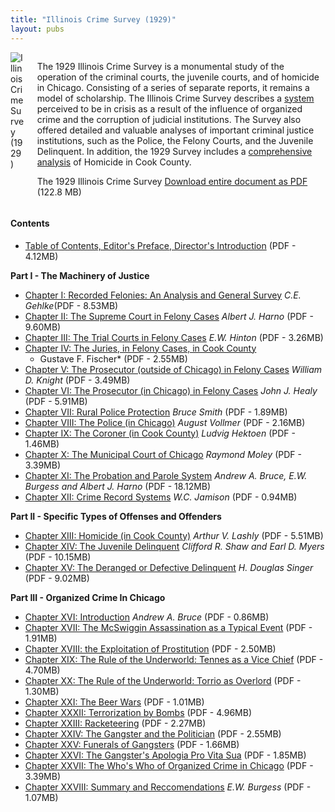 ```yaml
---
title: "Illinois Crime Survey (1929)"
layout: pubs
---
```


<div class="columns">
  <div class="column is-one-quarter">
    <img src="/img/pub/icc/ICSsm.jpg" alt="Illinois Crime Survey (1929)" />
  </div>
  <div class="column">
    <p>The 1929 Illinois Crime Survey is a monumental study of the operation of the criminal courts, the juvenile courts, and of homicide in Chicago. Consisting of a series of separate reports, it remains a model of scholarship. The Illinois Crime Survey describes a <a href="/docs_fk/homicide/11-29.pdf">system</a> perceived to be in crisis as a result of the influence of organized crime and the corruption of judicial institutions. The Survey also offered detailed and valuable analyses of important criminal justice institutions, such as the Police, the Felony Courts, and the Juvenile Delinquent. In addition, the 1929 Survey includes a <a href="/docs_fk/homicide/601-640.pdf">comprehensive analysis</a> of Homicide in Cook County.</p>
    <p>The 1929 Illinois Crime Survey <a href="/docs_fk/homicide/ICS/ICS.pdf">Download entire document as PDF</a> (122.8 MB)</p>
  </div>
</div>

<h4 id="contents">Contents</h4>

<ul>
<li><a href="/docs_fk/homicide/ICS/ICS.TOC.pdf">Table of Contents, Editor's Preface, Director's Introduction</a>
(PDF - 4.12MB)</li>
</ul>

<p><strong>Part I - The Machinery of Justice</strong></p>

<ul>
<li><a href="/docs_fk/homicide/ICS/ICS.01.pdf">Chapter I: Recorded Felonies: An Analysis and General Survey</a> <em>C.E. Gehlke</em>(PDF - 8.53MB)</li>

<li><a href="/docs_fk/homicide/ICS/ICS.02.pdf">Chapter II: The Supreme Court in Felony Cases</a>
<em>Albert J. Harno</em>
(PDF - 9.60MB)</li>

<li><a href="/docs_fk/homicide/ICS/ICS.03.pdf">Chapter III: The Trial Courts in Felony Cases</a>
<em>E.W. Hinton</em>
(PDF - 3.26MB)</li>

<li><a href="/docs_fk/homicide/ICS/ICS.04.pdf">Chapter IV: The Juries, in Felony Cases, in Cook County</a>


<ul>
<li>Gustave F. Fischer*
(PDF - 2.55MB)</li></ul>
</li>

<li><a href="/docs_fk/homicide/ICS/ICS.05.pdf">Chapter V: The Prosecutor (outside of Chicago) in Felony Cases</a>
<em>William D. Knight</em>
(PDF - 3.49MB)</li>

<li><a href="/docs_fk/homicide/ICS/ICS.06.pdf">Chapter VI: The Prosecutor (in Chicago) in Felony Cases</a>
<em>John J. Healy</em>
(PDF - 5.91MB)</li>

<li><a href="/docs_fk/homicide/ICS/ICS.07.pdf">Chapter VII: Rural Police Protection</a>
<em>Bruce Smith</em>
(PDF - 1.89MB)</li>

<li><a href="/docs_fk/homicide/ICS/ICS.08.pdf">Chapter VIII: The Police (in Chicago)</a>
<em>August Vollmer</em>
(PDF - 2.16MB)</li>

<li><a href="/docs_fk/homicide/ICS/ICS.09.pdf">Chapter IX: The Coroner (in Cook County)</a>
<em>Ludvig Hektoen</em>
(PDF - 1.46MB)</li>

<li><a href="/docs_fk/homicide/ICS/ICS.10.pdf">Chapter X: The Municipal Court of Chicago</a>
<em>Raymond Moley</em>
(PDF - 3.39MB)</li>

<li><a href="/docs_fk/homicide/ICS/ICS.11.pdf">Chapter XI: The Probation and Parole System</a>
<em>Andrew A. Bruce, E.W. Burgess and Albert J. Harno</em>
(PDF - 18.12MB)</li>

<li><a href="/docs_fk/homicide/ICS/ICS.12.pdf">Chapter XII: Crime Record Systems</a>
<em>W.C. Jamison</em>
(PDF - 0.94MB)</li>
</ul>

<p><strong>Part II - Specific Types of Offenses and Offenders</strong></p>

<ul>
  <li><a href="/docs_fk/homicide/ICS/ICS.13.pdf">Chapter XIII: Homicide (in Cook County)</a>
  <em>Arthur V. Lashly</em>
  (PDF - 5.51MB)</li>
  <li><a href="/docs_fk/homicide/ICS/ICS.14.pdf">Chapter XIV: The Juvenile Delinquent</a>
  <em>Clifford R. Shaw and Earl D. Myers</em>
  (PDF - 10.15MB)</li>
  <li><a href="/docs_fk/homicide/ICS/ICS.15.pdf">Chapter XV: The Deranged or Defective Delinquent</a>
  <em>H. Douglas Singer</em>
  (PDF - 9.02MB)</li>
</ul>

<p><strong>Part III - Organized Crime In Chicago</strong></p>

<ul>
  <li><a href="/docs_fk/homicide/ICS/ICS.16.pdf">Chapter XVI: Introduction</a>
  <em>Andrew A. Bruce</em>
  (PDF - 0.86MB)</li>
  <li><a href="/docs_fk/homicide/ICS/ICS.17.pdf">Chapter XVII: The McSwiggin Assassination as a Typical Event</a>
  (PDF - 1.91MB)</li>
  <li><a href="/docs_fk/homicide/ICS/ICS.18.pdf">Chapter XVIII: the Exploitation of Prostitution</a>
  (PDF - 2.50MB)</li>
  <li><a href="/docs_fk/homicide/ICS/ICS.19.pdf">Chapter XIX: The Rule of the Underworld: Tennes as a Vice Chief</a>
  (PDF - 4.70MB)</li>
  <li><a href="/docs_fk/homicide/ICS/ICS.20.pdf">Chapter XX: The Rule of the Underworld: Torrio as Overlord</a>
  (PDF - 1.30MB)</li>
  <li><a href="/docs_fk/homicide/ICS/ICS.21.pdf">Chapter XXI: The Beer Wars</a>
  (PDF - 1.01MB)</li>
  <li><a href="/docs_fk/homicide/ICS/ICS.22.pdf">Chapter XXXII: Terrorization by Bombs</a>
  (PDF - 4.96MB)</li>
  <li><a href="/docs_fk/homicide/ICS/ICS.23.pdf">Chapter XXIII: Racketeering</a>
  (PDF - 2.27MB)</li>
  <li><a href="/docs_fk/homicide/ICS/ICS.24.pdf">Chapter XXIV: The Gangster and the Politician</a>
  (PDF - 2.55MB)</li>
  <li><a href="/docs_fk/homicide/ICS/ICS.25.pdf">Chapter XXV: Funerals of Gangsters</a>
  (PDF - 1.66MB)</li>
  <li><a href="/docs_fk/homicide/ICS/ICS.26.pdf">Chapter XXVI: The Gangster's Apologia Pro Vita Sua</a>
  (PDF - 1.85MB)</li>
  <li><a href="/docs_fk/homicide/ICS/ICS.27.pdf">Chapter XXVII: The Who's Who of Organized Crime in Chicago</a>
  (PDF - 3.39MB)</li>
  <li><a href="/docs_fk/homicide/ICS/ICS.28.pdf">Chapter XXVIII: Summary and Reccomendations</a>
  <em>E.W. Burgess</em>
  (PDF - 1.07MB)</li>
</ul>
